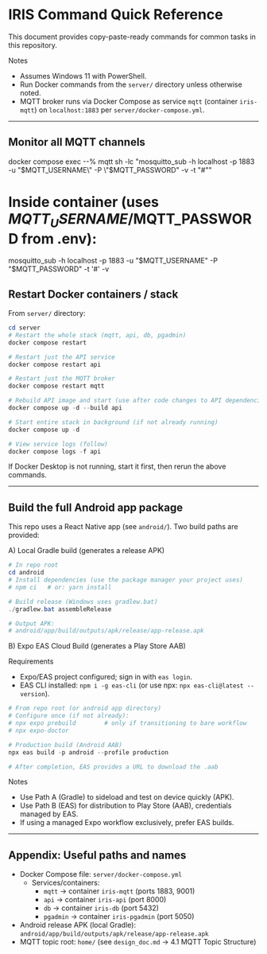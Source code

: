 # IRIS Command Quick Reference

This document provides copy-paste-ready commands for common tasks in this repository.

Notes
- Assumes Windows 11 with PowerShell.
- Run Docker commands from the `server/` directory unless otherwise noted.
- MQTT broker runs via Docker Compose as service `mqtt` (container `iris-mqtt`) on `localhost:1883` per `server/docker-compose.yml`.

---

## Monitor all MQTT channels


docker compose exec --% mqtt sh -lc "mosquitto_sub -h localhost -p 1883 -u \"$MQTT_USERNAME\" -P \"$MQTT_PASSWORD\" -v -t \"#\""

# Inside container (uses $MQTT_USERNAME/$MQTT_PASSWORD from .env):
mosquitto_sub -h localhost -p 1883 -u "$MQTT_USERNAME" -P "$MQTT_PASSWORD" -t '#' -v

## Restart Docker containers / stack

From `server/` directory:

```powershell
cd server
# Restart the whole stack (mqtt, api, db, pgadmin)
docker compose restart

# Restart just the API service
docker compose restart api

# Restart just the MQTT broker
docker compose restart mqtt

# Rebuild API image and start (use after code changes to API dependencies)
docker compose up -d --build api

# Start entire stack in background (if not already running)
docker compose up -d

# View service logs (follow)
docker compose logs -f api
```

If Docker Desktop is not running, start it first, then rerun the above commands.

---

## Build the full Android app package

This repo uses a React Native app (see `android/`). Two build paths are provided:

A) Local Gradle build (generates a release APK)

```powershell
# In repo root
cd android
# Install dependencies (use the package manager your project uses)
# npm ci   # or: yarn install

# Build release (Windows uses gradlew.bat)
./gradlew.bat assembleRelease

# Output APK:
# android/app/build/outputs/apk/release/app-release.apk
```

B) Expo EAS Cloud Build (generates a Play Store AAB)

Requirements
- Expo/EAS project configured; sign in with `eas login`.
- EAS CLI installed: `npm i -g eas-cli` (or use npx: `npx eas-cli@latest --version`).

```powershell
# From repo root (or android app directory)
# Configure once (if not already):
# npx expo prebuild        # only if transitioning to bare workflow
# npx expo-doctor

# Production build (Android AAB)
npx eas build -p android --profile production

# After completion, EAS provides a URL to download the .aab
```

Notes
- Use Path A (Gradle) to sideload and test on device quickly (APK).
- Use Path B (EAS) for distribution to Play Store (AAB), credentials managed by EAS.
- If using a managed Expo workflow exclusively, prefer EAS builds.

---

## Appendix: Useful paths and names

- Docker Compose file: `server/docker-compose.yml`
  - Services/containers:
    - `mqtt` → container `iris-mqtt` (ports 1883, 9001)
    - `api` → container `iris-api` (port 8000)
    - `db` → container `iris-db` (port 5432)
    - `pgadmin` → container `iris-pgadmin` (port 5050)
- Android release APK (local Gradle): `android/app/build/outputs/apk/release/app-release.apk`
- MQTT topic root: `home/` (see `design_doc.md` → 4.1 MQTT Topic Structure)
